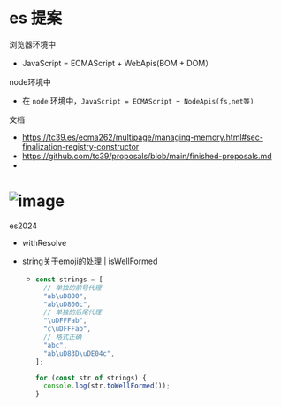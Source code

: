 # es 提案

浏览器环境中

- JavaScript = ECMAScript + WebApis(BOM + DOM）

node环境中

- 在 `node` 环境中，`JavaScript = ECMAScript + NodeApis(fs,net等)`



文档

- https://tc39.es/ecma262/multipage/managing-memory.html#sec-finalization-registry-constructor
- https://github.com/tc39/proposals/blob/main/finished-proposals.md
- 

# ![image](http://p3-juejin.byteimg.com/tos-cn-i-k3u1fbpfcp/69af7210b15e435c9a9894d1541eb507~tplv-k3u1fbpfcp-zoom-in-crop-mark:1512:0:0:0.awebp?)



es2024

- withResolve

- string关于emoji的处理 | isWellFormed

  - ```ts
    const strings = [
      // 单独的前导代理
      "ab\uD800",
      "ab\uD800c",
      // 单独的后尾代理
      "\uDFFFab",
      "c\uDFFFab",
      // 格式正确
      "abc",
      "ab\uD83D\uDE04c",
    ];
    
    for (const str of strings) {
      console.log(str.toWellFormed());
    }
    
    ```

    

